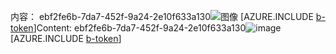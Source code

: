 <span data-ttu-id="8763c-101">内容： ebf2fe6b-7da7-452f-9a24-2e10f633a130![图像](3358360d-dd62-4449-a922-5f19f7c3562c.png)
[AZURE.INCLUDE [b-token](2c8f6573-fae1-45c2-a756-effb40fa20e0.md)]</span><span class="sxs-lookup"><span data-stu-id="8763c-101">Content: ebf2fe6b-7da7-452f-9a24-2e10f633a130![image](3358360d-dd62-4449-a922-5f19f7c3562c.png)
[AZURE.INCLUDE [b-token](2c8f6573-fae1-45c2-a756-effb40fa20e0.md)]</span></span>
